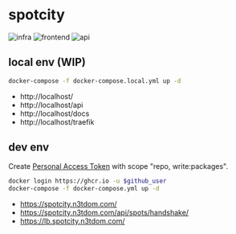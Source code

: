 # spotcity
![infra](https://github.com/spotcity/spotcity/workflows/infra/badge.svg)
![frontend](https://github.com/spotcity/spotcity/workflows/frontend/badge.svg)
![api](https://github.com/spotcity/spotcity/workflows/api/badge.svg)

## local env (WIP)
```bash
docker-compose -f docker-compose.local.yml up -d
```
- http://localhost/
- http://localhost/api
- http://localhost/docs
- http://localhost/traefik


## dev env
Create [Personal Access Token](https://github.com/settings/tokens) with scope "repo, write:packages".
```bash
docker login https://ghcr.io -u $github_user
docker-compose -f docker-compose.yml up -d
```
- https://spotcity.n3tdom.com/
- https://spotcity.n3tdom.com/api/spots/handshake/
- https://lb.spotcity.n3tdom.com/
